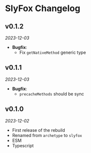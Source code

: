 # SlyFox Changelog

## v0.1.2
_2023-12-03_

 * **Bugfix**:
   * Fix `getNativeMethod` generic type

## v0.1.1
_2023-12-03_

 * **Bugfix**:
   * `precacheMethods` should be sync

## v0.1.0
_2023-12-02_

 * First release of the rebuild
 * Renamed from `archetype` to `slyfox`
 * ESM
 * Typescript
